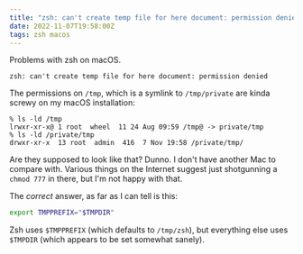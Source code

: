 ```yaml
---
title: "zsh: can't create temp file for here document: permission denied"
date: 2022-11-07T19:58:00Z
tags: zsh macos
---
```


Problems with zsh on macOS.

```
zsh: can't create temp file for here document: permission denied
```

The permissions on `/tmp`, which is a symlink to `/tmp/private` are kinda screwy on my macOS installation:

```
% ls -ld /tmp
lrwxr-xr-x@ 1 root  wheel  11 24 Aug 09:59 /tmp@ -> private/tmp
% ls -ld /private/tmp
drwxr-xr-x  13 root  admin  416  7 Nov 19:58 /private/tmp/
```

Are they supposed to look like that? Dunno. I don't have another Mac to compare with. Various things on the Internet
suggest just shotgunning a `chmod 777` in there, but I'm not happy with that.

The _correct_ answer, as far as I can tell is this:

```sh
export TMPPREFIX="$TMPDIR"
```

Zsh uses `$TMPPREFIX` (which defaults to `/tmp/zsh`), but everything else uses `$TMPDIR` (which appears to be set
somewhat sanely).
